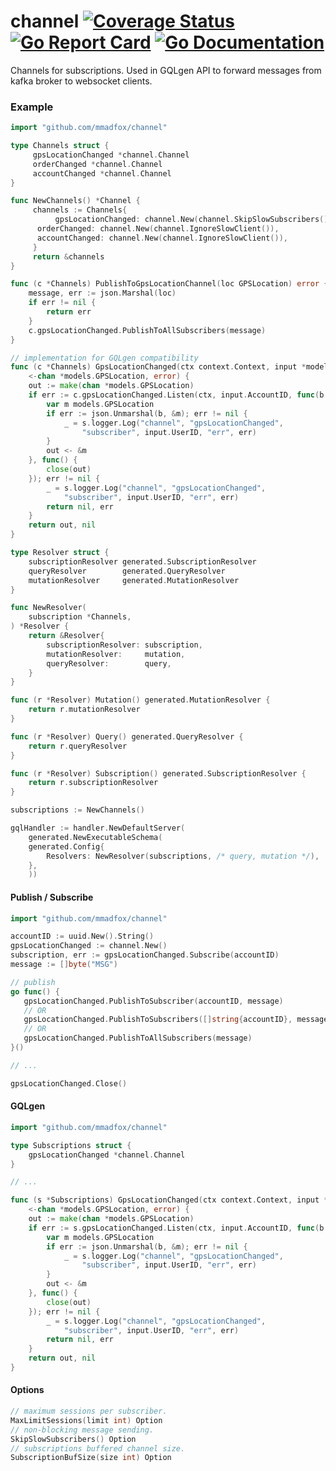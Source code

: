 # channel [![Coverage Status](https://coveralls.io/repos/github/mmadfox/channel/badge.svg?branch=master&2)](https://coveralls.io/github/mmadfox/channel?branch=master&1) [![Go Report Card](https://goreportcard.com/badge/mediabuyerbot/go-wirenet)](https://goreportcard.com/report/mmadfox/channel) [![Go Documentation](http://img.shields.io/badge/go-documentation-blue.svg?style=flat-square)][godocs]

[godocs]: https://godoc.org/github.com/mmadfox/channel 


Channels for subscriptions. Used in GQLgen API to forward messages from kafka broker to websocket clients.

### Example


```go 
import "github.com/mmadfox/channel"

type Channels struct {
     gpsLocationChanged *channel.Channel
     orderChanged *channel.Channel
     accountChanged *channel.Channel
}

func NewChannels() *Channel {
     channels := Channels{
          gpsLocationChanged: channel.New(channel.SkipSlowSubscribers()),
	  orderChanged: channel.New(channel.IgnoreSlowClient()),
	  accountChanged: channel.New(channel.IgnoreSlowClient()),
     }
     return &channels
}

func (c *Channels) PublishToGpsLocationChannel(loc GPSLocation) error {
    message, err := json.Marshal(loc)
    if err != nil {
        return err 
    }
    c.gpsLocationChanged.PublishToAllSubscribers(message)
}

// implementation for GQLgen compatibility
func (c *Channels) GpsLocationChanged(ctx context.Context, input *models.GPSLocationChangedInput) (
	<-chan *models.GPSLocation, error) {
	out := make(chan *models.GPSLocation)
	if err := c.gpsLocationChanged.Listen(ctx, input.AccountID, func(b []byte) {
		var m models.GPSLocation
		if err := json.Unmarshal(b, &m); err != nil {
			_ = s.logger.Log("channel", "gpsLocationChanged",
				"subscriber", input.UserID, "err", err)
		}
		out <- &m
	}, func() {
		close(out)
	}); err != nil {
		_ = s.logger.Log("channel", "gpsLocationChanged",
			"subscriber", input.UserID, "err", err)
		return nil, err
	}
	return out, nil
}

type Resolver struct {
	subscriptionResolver generated.SubscriptionResolver
	queryResolver        generated.QueryResolver
	mutationResolver     generated.MutationResolver
}

func NewResolver(
	subscription *Channels,
) *Resolver {
	return &Resolver{
		subscriptionResolver: subscription,
		mutationResolver:     mutation,
		queryResolver:        query,
	}
}

func (r *Resolver) Mutation() generated.MutationResolver {
	return r.mutationResolver
}

func (r *Resolver) Query() generated.QueryResolver {
	return r.queryResolver
}

func (r *Resolver) Subscription() generated.SubscriptionResolver {
	return r.subscriptionResolver
}

subscriptions := NewChannels()

gqlHandler := handler.NewDefaultServer(
    generated.NewExecutableSchema(
	generated.Config{
	    Resolvers: NewResolver(subscriptions, /* query, mutation */),
	},
    ))

```
#### Publish / Subscribe
```go
import "github.com/mmadfox/channel"

accountID := uuid.New().String()
gpsLocationChanged := channel.New()
subscription, err := gpsLocationChanged.Subscribe(accountID)
message := []byte("MSG")

// publish
go func() {
   gpsLocationChanged.PublishToSubscriber(accountID, message)
   // OR
   gpsLocationChanged.PublishToSubscribers([]string{accountID}, message)
   // OR
   gpsLocationChanged.PublishToAllSubscribers(message)  
}()

// ...

gpsLocationChanged.Close()
```

#### GQLgen
```go
import "github.com/mmadfox/channel"

type Subscriptions struct {
    gpsLocationChanged *channel.Channel 
}

// ...

func (s *Subscriptions) GpsLocationChanged(ctx context.Context, input *models.GPSLocationChangedInput) (
	<-chan *models.GPSLocation, error) {
	out := make(chan *models.GPSLocation)
	if err := s.gpsLocationChanged.Listen(ctx, input.AccountID, func(b []byte) {
		var m models.GPSLocation
		if err := json.Unmarshal(b, &m); err != nil {
			_ = s.logger.Log("channel", "gpsLocationChanged",
				"subscriber", input.UserID, "err", err)
		}
		out <- &m
	}, func() {
		close(out)
	}); err != nil {
		_ = s.logger.Log("channel", "gpsLocationChanged",
			"subscriber", input.UserID, "err", err)
		return nil, err
	}
	return out, nil
}
``` 

#### Options
```go
// maximum sessions per subscriber.
MaxLimitSessions(limit int) Option 
// non-blocking message sending.
SkipSlowSubscribers() Option
// subscriptions buffered channel size.
SubscriptionBufSize(size int) Option 
```
